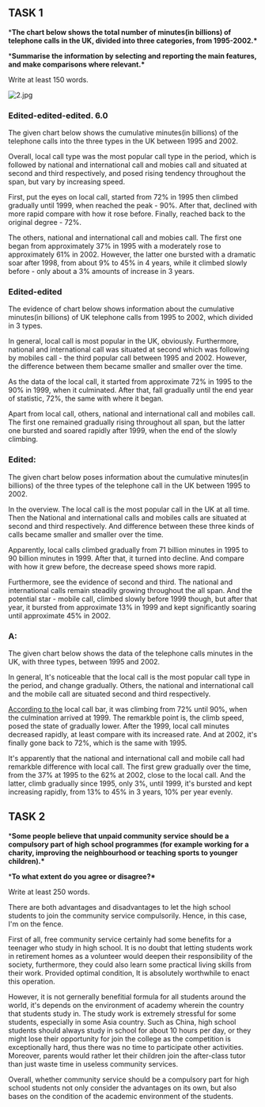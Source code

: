 ## TASK 1

***The chart below shows the total number of minutes(in billions) of telephone calls in the UK, divided into three categories, from 1995-2002.\***

***Summarise the information by selecting and reporting the main features, and make comparisons where relevant.\***

Write at least 150 words.

![2.jpg](https://img.papaen.com/exam/question/GGweoiXRgcRZtL34NlUpfYMGQydm8ORG.jpg)



### Edited-edited-edited. 6.0

The given chart below shows the cumulative minutes(in billions) of the telephone calls into the three types in the UK between 1995 and 2002.

Overall, local call type was the most popular call type in the period, which is followed by national and international call and mobies call and situated at second and third respectively, and posed rising tendency throughout the span, but vary by increasing speed.

First, put the eyes on local call, started from 72% in 1995 then climbed gradually until 1999, when reached the peak - 90%. After that, declined with more rapid compare with how it rose before. Finally, reached back to the original degree - 72%.

The others, national and international call and mobies call. The first one began from approximately 37% in 1995 with a moderately rose to approximately 61% in 2002. However, the latter one bursted with a dramatic soar after 1998, from about 9% to 45% in 4 years, while it climbed slowly before - only about a 3% amounts of increase in 3 years.



### Edited-edited

The evidence of chart below shows information about the cumulative minutes(in billions) of UK telephone calls from 1995 to 2002, which divided in 3 types.

In general, local call is most popular in the UK, obviously. Furthermore, national and international call was situated at second which was following by mobiles call - the third popular call between 1995 and 2002. However, the difference between them became smaller and smaller over the time.

As the data of the local call, it started from approximate 72% in 1995 to the 90% in 1999, when it culminated. After that, fall gradually until the end year of statistic, 72%, the same with where it began.

Apart from local call, others, national and international call and mobiles call. The first one remained gradually rising throughout all span, but the latter one bursted and soared rapidly after 1999, when the end of the slowly climbing.

### Edited:

The given chart below poses information about the cumulative minutes(in billions) of the three types of the telephone call in the UK between 1995 to 2002.

In the overview. The local call is the most popular call in the UK at all time. Then the National and international calls and mobiles calls are situated at second and third respectively. And difference between these three kinds of calls became smaller and smaller over the time.

Apparently, local calls climbed gradually from 71 billion minutes in 1995 to 90 billion minutes in 1999. After that, it turned into decline. And compare with how it grew before, the decrease speed shows more rapid.

Furthermore, see the evidence of second and third. The national and international calls remain steadily growing throughout the all span. And the potential star - mobile call, climbed slowly before 1999 though, but after that year, it bursted from approximate 13% in 1999 and kept significantly soaring until approximate 45% in 2002.

### A:

The given chart below shows the data of the telephone calls minutes in the UK, with three types, between 1995 and 2002.

In general, It's noticeable that the local call is the most popular call type in the period, and change gradually. Others, the national and international call and the mobile call are situated second and third respectively.

<u>According to the</u> local call bar, it was climbing from 72% until 90%, when the culmination arrived at 1999. The remarkble point is, the climb speed, posed the state of gradually lower. After the 1999, local call minutes decreased rapidly, at least compare with its increased rate. And at 2002, it's finally gone back to 72%, which is the same with 1995.

It's apparently that the national and international call and mobile call had remarkble difference with local call. The first grew gradually over the time, from the 37% at 1995 to the 62% at 2002, close to the local call. And the latter, climb gradually since 1995, only 3%, until 1999, it's bursted and kept increasing rapidly, from 13% to 45% in 3 years, 10% per year evenly.

## TASK 2

***Some people believe that unpaid community service should be a compulsory part of high school programmes (for example working for a charity, improving the neighbourhood or teaching sports to younger children).\***

***To what extent do you agree or disagree?\***

Write at least 250 words.

There are both advantages and disadvantages to let the high school students to join the community service compulsorily. Hence, in this case, I'm on the fence.

First of all, free community service certainly had some benefits for a teenager who study in high school. It is no doubt that letting students work in retirement homes as a volunteer would deepen their responsibility of the society, furthermore, they could also learn some practical living skills from their work. Provided optimal condition, It is absolutely worthwhile to enact this operation.

However, it is not gernerally benefitial formula for all students around the world, it's depends on the environment of academy wherein the country that students study in. The study work is extremely stressful for some students, especially in some Asia country. Such as China, high school students should always study in school for about 10 hours per day, or they might lose their opportunity for join the college as the competition is exceptionally hard, thus there was no time to participate other activities. Moreover, parents would rather let their children join the after-class tutor than just waste time in useless community services.

Overall, whether community service should be a compulsory part for high school students not only consider the advantages on its own, but also bases on the condition of the academic environment of the students.


